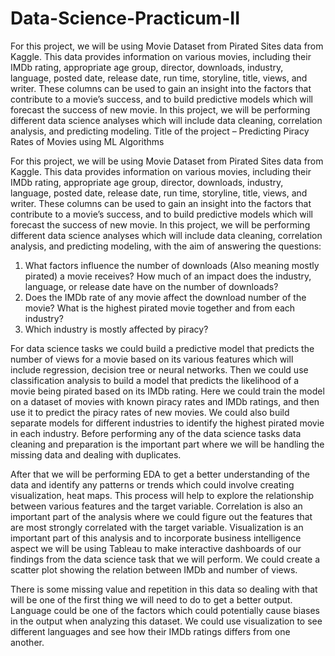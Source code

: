 # Data-Science-Practicum-II 
For this project, we will be using Movie Dataset from Pirated Sites data from Kaggle. This data provides information on various movies, including their IMDb rating, appropriate age group, director, downloads, industry, language, posted date, release date, run time, storyline, title, views, and writer. These columns can be used to gain an insight into the factors that contribute to a movie’s success, and to build predictive models which will forecast the success of new movie. In this project, we will be performing different data science analyses which will include data cleaning, correlation analysis, and predicting modeling.
Title of the project – Predicting Piracy Rates of Movies using ML Algorithms 

For this project, we will be using Movie Dataset from Pirated Sites data from Kaggle. This data provides information on various movies, including their IMDb rating, appropriate age group, director, downloads, industry, language, posted date, release date, run time, storyline, title, views, and writer. These columns can be used to gain an insight into the factors that contribute to a movie’s success, and to build predictive models which will forecast the success of new movie. In this project, we will be performing different data science analyses which will include data cleaning, correlation analysis, and predicting modeling, with the aim of answering the questions: 
1)	What factors influence the number of downloads (Also meaning mostly pirated) a movie receives? How much of an impact does the industry, language, or release date have on the number of downloads?
2)	Does the IMDb rate of any movie affect the download number of the movie? What is the highest pirated movie together and from each industry? 
3)	Which industry is mostly affected by piracy?


For data science tasks we could build a predictive model that predicts the number of views for a movie based on its various features which will include regression, decision tree or neural networks. Then we could use classification analysis to build a model that predicts the likelihood of a movie being pirated based on its IMDb rating. Here we could train the model on a dataset of movies with known piracy rates and IMDb ratings, and then use it to predict the piracy rates of new movies. We could also build separate models for different industries to identify the highest pirated movie in each industry. Before performing any of the data science tasks data cleaning and preparation is the important part where we will be handling the missing data and dealing with duplicates. 

After that we will be performing EDA to get a better understanding of the data and identify any patterns or trends which could involve creating visualization, heat maps. This process will help to explore the relationship between various features and the target variable. Correlation is also an important part of the analysis where we could figure out the features that are most strongly correlated with the target variable. Visualization is an important part of this analysis and to incorporate business intelligence aspect we will be using Tableau to make interactive dashboards of our findings from the data science task that we will perform. We could create a scatter plot showing the relation between IMDb and number of views. 	
	
There is some missing value and repetition in this data so dealing with that will be one of the first thing we will need to do to get a better output.  Language could be one of the factors which could potentially cause biases in the output when analyzing this dataset. We could use visualization to see different languages and see how their IMDb ratings differs from one another. 
